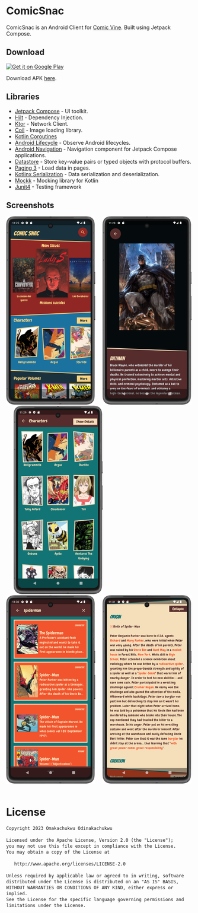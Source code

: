 # ComicSnac

ComicSnac is an Android Client for [Comic Vine](https://comicvine.gamespot.com/).
Built using Jetpack Compose.

## Download

<a href='https://play.google.com/store/apps/details?id=com.keetr.comicsnac&pcampaignid=pcampaignidMKT-Other-global-all-co-prtnr-py-PartBadge-Mar2515-1'><img alt='Get it on Google Play' src='https://play.google.com/intl/en_us/badges/static/images/badges/en_badge_web_generic.png' width=320/></a>

Download APK [here](https://github.com/Omasyo/ComicSnac/releases/download/v1.0/app-release.apk).

## Libraries

- [Jetpack Compose](https://developer.android.com/jetpack/compose) - UI toolkit.
- [Hilt](https://dagger.dev/hilt/) - Dependency Injection.
- [Ktor](https://ktor.io/) - Network Client.
- [Coil](https://coil-kt.github.io/coil/) - Image loading library.
- [Kotlin Coroutines](https://kotlinlang.org/docs/coroutines-overview.html)
- [Android Lifecycle](https://developer.android.com/topic/libraries/architecture/lifecycle) - Observe Android lifecycles.
- [Android Navigation](https://developer.android.com/jetpack/compose/navigation) - Navigation component for Jetpack Compose applications.
- [Datastore](https://developer.android.com/topic/libraries/architecture/datastore) - Store key-value pairs or typed objects with protocol buffers.
- [Paging 3](https://developer.android.com/topic/libraries/architecture/paging/v3-overview) - Load data in pages.
- [Kotlinx Serialization](https://kotlinlang.org/docs/serialization.html) - Data serialization and deserialization.
- [Mockk](https://mockk.io/) - Mocking library for Kotlin
- [Junit4](https://junit.org/junit4/) - Testing framework

## Screenshots

![screenshot 1](screenshots/screenshot_1.png)&nbsp;&nbsp;&nbsp;&nbsp;
![screenshot 2](screenshots/screenshot_2.png)&nbsp;&nbsp;&nbsp;&nbsp;
![screenshot 3](screenshots/screenshot_3.png)&nbsp;&nbsp;&nbsp;&nbsp;
![screenshot 4](screenshots/screenshot_4.png)&nbsp;&nbsp;&nbsp;&nbsp;
![screenshot 5](screenshots/screenshot_5.png)&nbsp;&nbsp;&nbsp;&nbsp;

# License

    Copyright 2023 Omakachukwu Odinakachukwu
    
    Licensed under the Apache License, Version 2.0 (the "License");
    you may not use this file except in compliance with the License.
    You may obtain a copy of the License at
    
       http://www.apache.org/licenses/LICENSE-2.0
    
    Unless required by applicable law or agreed to in writing, software
    distributed under the License is distributed on an "AS IS" BASIS,
    WITHOUT WARRANTIES OR CONDITIONS OF ANY KIND, either express or implied.
    See the License for the specific language governing permissions and
    limitations under the License.
